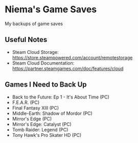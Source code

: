 # Niema's Game Saves
My backups of game saves

## Useful Notes
* Steam Cloud Storage: https://store.steampowered.com/account/remotestorage
* Steam Cloud Documentation: https://partner.steamgames.com/doc/features/cloud

## Games I Need to Back Up
* Back to the Future: Ep 1 - It's About Time (PC)
* F.E.A.R. (PC)
* Final Fantasy XIII (PC)
* Middle-Earth: Shadow of Mordor (PC)
* Mirror's Edge (PC)
* Mirror's Edge: Catalyst (PC)
* Tomb Raider: Legend (PC)
* Tony Hawk's Pro Skater HD (PC)
